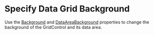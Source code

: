 # Specify Data Grid Background

Use the [Background](https://docs.devexpress.com/WPF/DevExpress.Xpf.Grid.GridControl.Background?v=20.2) and [DataAreaBackground](https://docs.devexpress.com/WPF/DevExpress.Xpf.Grid.DataControlBase.DataAreaBackground?v=20.2) properties to change the background of the GridControl and its data area.

